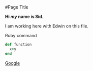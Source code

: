 #Page Title

**Hi *my* name is Sid**.

I am working here with Edwin on this file.

Ruby command
```ruby
def function
  x+y
end
```

[Google](http://www.google.com)